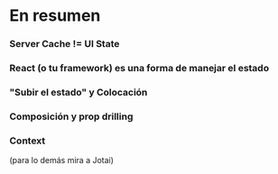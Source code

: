 


# En resumen

### Server Cache != UI State 

### React (o tu framework) es una forma de manejar el estado 

### "Subir el estado" y Colocación

### Composición y prop drilling

### Context 

(para lo demás mira a Jotai)